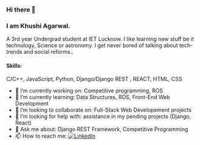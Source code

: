 ### Hi there 👋

### I am Khushi Agarwal.

A 3rd year Undergrad student at IET Lucknow. I like learning new stuff be it technology, Science or astronomy. I get never bored of talking about tech-trends and social reforms..


#### Skills: 
C/C++, JavaScript, Python, Django/Django REST , REACT, HTML, CSS

- 🔭 I’m currently working on: Competitive programming, ROS
- 🌱 I’m currently learning: Data Structures, ROS, Front-End Web Development 
- 👯 I’m looking to collaborate on: Full-Stack Web Developement projects
- 🤔 I’m looking for help with: assistance in my pending projects (Django, React)
- 💬 Ask me about: Django REST Framework, Competitive Programming
- 📫 How to reach me: [![LinkedIn][2.2]][2]

<!-- Icons -->

[1.2]: http://i.imgur.com/wWzX9uB.png (twitter icon without padding)
[2.2]: https://raw.githubusercontent.com/MartinHeinz/MartinHeinz/master/linkedin-3-16.png (LinkedIn icon without padding)

<!-- Links to your social media accounts -->

[1]: https://twitter.com/Martin_Heinz_
[2]: https://www.linkedin.com/in/khushiagarwal/
